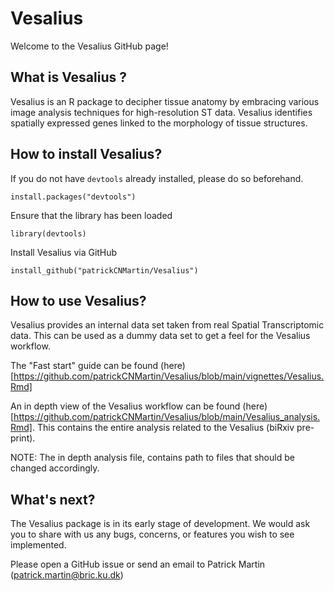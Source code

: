 # Vesalius

Welcome to the Vesalius GitHub page!


## What is Vesalius ?
Vesalius is an R package to decipher tissue anatomy by embracing various
image analysis techniques for high-resolution ST data. Vesalius identifies
spatially expressed genes linked to the morphology of tissue structures.

## How to install Vesalius?

If you do not have `devtools` already installed, please do so beforehand.

```
install.packages("devtools")
```  
Ensure that the library has been loaded
```
library(devtools)
```
Install Vesalius via GitHub
```
install_github("patrickCNMartin/Vesalius")

```

## How to use Vesalius?
Vesalius provides an internal data set taken from real Spatial Transcriptomic
data. This can be used as a dummy data set to get a feel for the Vesalius
workflow.

The "Fast start" guide can be found (here)[https://github.com/patrickCNMartin/Vesalius/blob/main/vignettes/Vesalius.Rmd]

An in depth view of the Vesalius workflow can be found (here)[https://github.com/patrickCNMartin/Vesalius/blob/main/Vesalius_analysis.Rmd]. This contains the entire analysis related to
the Vesalius (biRxiv pre-print).

NOTE: The in depth analysis file, contains path to files that should be changed
accordingly.


## What's next?
The Vesalius package is in its early stage of development. We would ask you to
share with us any bugs, concerns, or features you wish to see implemented.

Please open a GitHub issue or send an email to Patrick Martin (patrick.martin@bric.ku.dk)
